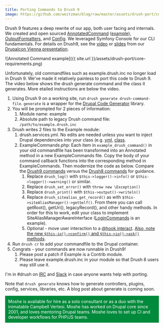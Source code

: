 ```yaml
---
title: Porting Commands to Drush 9
image: https://github.com/weitzman/blog/raw/master/assets/drush-port/core-requirements.png 
---
```

Drush 9 features a deep rewrite of our app, both user facing and internals. We created and open sourced [AnnotatedCommand](https://github.com/consolidation/annotated-command) ([example]((https://github.com/drush-ops/drush/blob/3ada88d72d654c20c57de7f1f5cbac396e033b2e/src/Drupal/Commands/core/DrupalCommands.php#L95-L119))), [OutputFormatters](output-formatters), and [Config](https://github.com/consolidation/config). We leveraged Symfony Console for our CLI fundamentals. For details on Drush9, see the [video](https://youtu.be/FNzXI_VRF48) or [slides](https://docs.google.com/presentation/d/1syT5-fv4nc6yct3q4G9YWvvGsU3sFJSxUrtXHoQjvPo/edit?usp=sharing) from our [Drupalcon Vienna presentation](https://events.drupal.org/vienna2017/sessions/drush-9-lean-and-modern).

![Annotated Command example]({{ site.url }}/assets/drush-port/core-requirements.png)

Unfortunately, old commandfiles such as example.drush.inc no longer load in Drush 9. We've made it relatively painless to port this code to Drush 9. The video below shows the drush generate command and the class it generates. More etailed instructions are below the video.

<script type="text/javascript" src="https://asciinema.org/a/epC3MGuQwvMiTskfkhBIlKmDL.js" id="asciicast-epC3MGuQwvMiTskfkhBIlKmDL" async></script>

1. Using Drush 9 on a working site, run `drush generate drush-command-file`. `generate` is a wrapper for the [Drupal Code Generator](https://github.com/Chi-teck/drupal-code-generator) library. 
1. You will be prompted for 2 pieces of information:
	1. Module  name: example
	2. Absolute path to legacy Drush command file: `/path/to/example.drush.inc`
1. Drush writes 2 files to the Example module:
	1. drush.services.yml. No edits are needed unless you want to inject Drupal dependencies into your class (e.g. [yml](http://cgit.drupalcode.org/devel/tree/drush.services.yml), [class](http://cgit.drupalcode.org/devel/tree/src/Commands/DevelCommands.php).
	1. ExampleCommands.php: Each item in `example_drush_command()` in your old commandfile has been transformed into an Annotated method in a new ExampleCommands file. Copy the body of your command callback functions into the corresponding method in ExampleCommands. Then modernize the code as below. Compare the  [Drush9 commands](https://github.com/drush-ops/drush/tree/master/src/Drupal/Commands) versus the [Drush8 commands](https://github.com/drush-ops/drush/tree/8.x/commands) for guidance.
		1. Replace `drush_log()` with `$this->logger()->info()` or `$this->logger()->warning()` or similar.
		2. Replace `drush_set_error()` with `throw new \Exception()`
		3. Replace `drush_print()` with `$this->output()->writeln()`
		4. Replace `drush_sitealias_get_record()` as with `$this->siteAliasManager()->getSelf()`. From there you can call getRoot(), getUri(), legacyRecord(), and other handy methods. In order for this to work, edit your class to implement SiteAliasManagerAwareInterface ([LoginCommands](https://github.com/drush-ops/drush/blob/master/src/Commands/core/LoginCommands.php) is an example). 
		5. Optional - move user interaction to a [@hook interact](https://github.com/consolidation/annotated-command/blob/2.7.0/README.md#hooks). [Also, note the new `$this-io()->confirm()` and `$this->io()->ask()` methods](https://github.com/drush-ops/drush/blob/master/src/Style/DrushStyle.php#L8).
1. Run `drush cr` to add your commandfile to the Drupal container.
1. Congrats - your commands are now runnable in Drush9! 
	1. Please post a patch if Example is a Contrib module. 
	1. Please leave example.drush.inc in your module so that Drush 8 users may still use it.
	

I'm in #drush on [IRC](https://www.drupal.org/irc) and [Slack](https://www.drupal.org/slack) in case anyone wants help with porting.

Note that `drush generate` knows how to generate controllers, plugins, config, services, libraries, etc. A blog post about generate is coming soon.


<p style="background-color: #008A3C; color: white; padding: 10px;">Moshe is available for hire as a solo consultant or as a duo with the inimatable Campbell Vertesi. Moshe has worked on Drupal core since 2001, and loves mentoring Drupal teams. Moshe loves to set up CI and developer workflows for PHP/JS teams.</p>